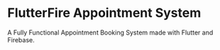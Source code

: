 # FlutterFire Appointment System

A Fully Functional Appointment Booking System made with Flutter and Firebase.

